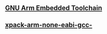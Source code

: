 ## [GNU Arm Embedded Toolchain](https://developer.arm.com/tools-and-software/open-source-software/developer-tools/gnu-toolchain/gnu-rm/downloads)

## [xpack-arm-none-eabi-gcc-](https://github.com/xpack-dev-tools/arm-none-eabi-gcc-xpack/releases/download/v10.2.1-1.1/xpack-arm-none-eabi-gcc-10.2.1-1.1-win32-x64.zip)
